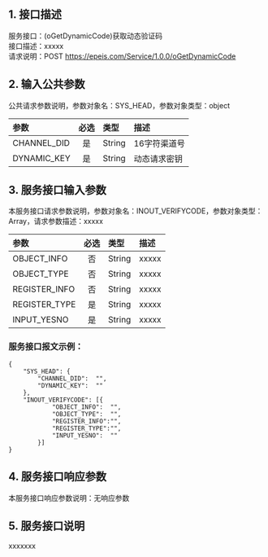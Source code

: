 ## 1. 接口描述  
服务接口：(oGetDynamicCode)获取动态验证码  
接口描述：xxxxx  
请求说明：POST https://epeis.com/Service/1.0.0/oGetDynamicCode  
  
## 2. 输入公共参数  
公共请求参数说明，参数对象名：SYS_HEAD，参数对象类型：object  
  
| 参数              | 必选 | 类型     | 描述             |  
| :----------------- | :----: | :-------- | :---------------- |  
| CHANNEL_DID       |  是  | String   | 16字符渠道号 |  
| DYNAMIC_KEY       |  是  | String   | 动态请求密钥 |  
  
## 3. 服务接口输入参数  
本服务接口请求参数说明，参数对象名：INOUT_VERIFYCODE，参数对象类型：Array，请求参数描述：xxxxx  
  

| 参数              | 必选 | 类型     | 描述             |  
| :----------------- | :----: | :-------- | :---------------- |  
| OBJECT_INFO |  否  | String   | xxxxx |  
| OBJECT_TYPE |  否  | String   | xxxxx |  
| REGISTER_INFO |  否  | String   | xxxxx |  
| REGISTER_TYPE |  是  | String   | xxxxx |  
| INPUT_YESNO |  是  | String   | xxxxx |  
  
### 服务接口报文示例：  
~~~  
{
	"SYS_HEAD":	{
		"CHANNEL_DID":	"",
		"DYNAMIC_KEY":	""
	},
	"INOUT_VERIFYCODE":	[{
			"OBJECT_INFO":	"",
			"OBJECT_TYPE":	"",
			"REGISTER_INFO":"",
			"REGISTER_TYPE":"",
			"INPUT_YESNO":	""
		}]
}  
~~~  
## 4. 服务接口响应参数  
本服务接口响应参数说明：无响应参数  
## 5. 服务接口说明  
xxxxxxx  
